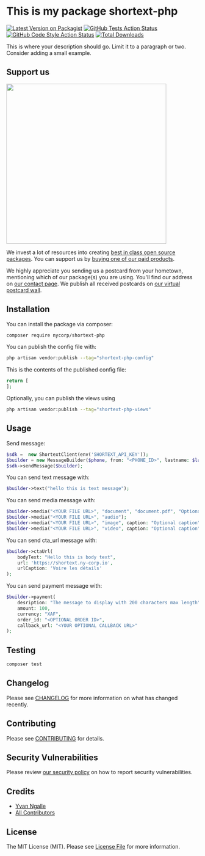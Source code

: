 # This is my package shortext-php

[![Latest Version on Packagist](https://img.shields.io/packagist/v/nycorp/shortext-php.svg?style=flat-square)](https://packagist.org/packages/nycorp/shortext-php)
[![GitHub Tests Action Status](https://img.shields.io/github/actions/workflow/status/nycorp/shortext-php/run-tests.yml?branch=main&label=tests&style=flat-square)](https://github.com/nycorp/shortext-php/actions?query=workflow%3Arun-tests+branch%3Amain)
[![GitHub Code Style Action Status](https://img.shields.io/github/actions/workflow/status/nycorp/shortext-php/fix-php-code-style-issues.yml?branch=main&label=code%20style&style=flat-square)](https://github.com/nycorp/shortext-php/actions?query=workflow%3A"Fix+PHP+code+style+issues"+branch%3Amain)
[![Total Downloads](https://img.shields.io/packagist/dt/nycorp/shortext-php.svg?style=flat-square)](https://packagist.org/packages/nycorp/shortext-php)

This is where your description should go. Limit it to a paragraph or two. Consider adding a small example.

## Support us

[<img src="https://github-ads.s3.eu-central-1.amazonaws.com/shortext-php.jpg?t=1" width="419px" />](https://spatie.be/github-ad-click/shortext-php)

We invest a lot of resources into creating [best in class open source packages](https://spatie.be/open-source). You can support us by [buying one of our paid products](https://spatie.be/open-source/support-us).

We highly appreciate you sending us a postcard from your hometown, mentioning which of our package(s) you are using. You'll find our address on [our contact page](https://spatie.be/about-us). We publish all received postcards on [our virtual postcard wall](https://spatie.be/open-source/postcards).

## Installation

You can install the package via composer:

```bash
composer require nycorp/shortext-php
```


You can publish the config file with:

```bash
php artisan vendor:publish --tag="shortext-php-config"
```

This is the contents of the published config file:

```php
return [
];
```

Optionally, you can publish the views using

```bash
php artisan vendor:publish --tag="shortext-php-views"
```

## Usage

Send message:

```php
$sdk =  new ShortextClient(env('SHORTEXT_API_KEY'));
$builder = new MessageBuilder($phone, from: "<PHONE_ID>", lastname: $lastname);
$sdk->sendMessage($builder);
```

You can send text message with:

```php
$builder->text("hello this is text message");
```

You can send media message with:

```php
$builder->media("<YOUR FILE URL>", "document", "document.pdf", "Optional caption");
$builder->media("<YOUR FILE URL>", "audio");
$builder->media("<YOUR FILE URL>", "image", caption: "Optional caption");
$builder->media("<YOUR FILE URL>", "video", caption: "Optional caption");
```

You can send cta_url message with:

```php
$builder->ctaUrl(
    bodyText: "Hello this is body text",
    url: 'https://shortext.ny-corp.io',
    urlCaption: 'Voire les détails'
);
```

You can send payment message with:

```php
$builder->payment(
    desription: "The message to display with 200 characters max length",
    amount: 100,
    currency: "XAF",
    order_id: "<OPTIONAL ORDER ID>",
    callback_url: "<YOUR OPTIONAL CALLBACK URL>"
);
```

## Testing

```bash
composer test
```

## Changelog

Please see [CHANGELOG](CHANGELOG.md) for more information on what has changed recently.

## Contributing

Please see [CONTRIBUTING](CONTRIBUTING.md) for details.

## Security Vulnerabilities

Please review [our security policy](../../security/policy) on how to report security vulnerabilities.

## Credits

- [Yvan Ngalle](https://github.com/nycorp)
- [All Contributors](../../contributors)

## License

The MIT License (MIT). Please see [License File](LICENSE.md) for more information.

